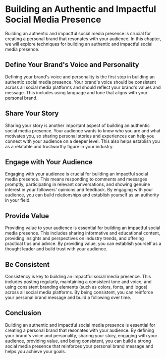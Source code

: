 Building an Authentic and Impactful Social Media Presence
=============================================================================================

Building an authentic and impactful social media presence is crucial for creating a personal brand that resonates with your audience. In this chapter, we will explore techniques for building an authentic and impactful social media presence.

Define Your Brand's Voice and Personality
-----------------------------------------

Defining your brand's voice and personality is the first step in building an authentic social media presence. Your brand's voice should be consistent across all social media platforms and should reflect your brand's values and message. This includes using language and tone that aligns with your personal brand.

Share Your Story
----------------

Sharing your story is another important aspect of building an authentic social media presence. Your audience wants to know who you are and what motivates you, so sharing personal stories and experiences can help you connect with your audience on a deeper level. This also helps establish you as a relatable and trustworthy figure in your industry.

Engage with Your Audience
-------------------------

Engaging with your audience is crucial for building an impactful social media presence. This means responding to comments and messages promptly, participating in relevant conversations, and showing genuine interest in your followers' opinions and feedback. By engaging with your audience, you can build relationships and establish yourself as an authority in your field.

Provide Value
-------------

Providing value to your audience is essential for building an impactful social media presence. This includes sharing informative and educational content, providing insights and perspectives on industry trends, and offering practical tips and advice. By providing value, you can establish yourself as a thought leader and build trust with your audience.

Be Consistent
-------------

Consistency is key to building an impactful social media presence. This includes posting regularly, maintaining a consistent tone and voice, and using consistent branding elements (such as colors, fonts, and logos) across all social media platforms. By being consistent, you can reinforce your personal brand message and build a following over time.

Conclusion
----------

Building an authentic and impactful social media presence is essential for creating a personal brand that resonates with your audience. By defining your brand's voice and personality, sharing your story, engaging with your audience, providing value, and being consistent, you can build a strong social media presence that reinforces your personal brand message and helps you achieve your goals.
